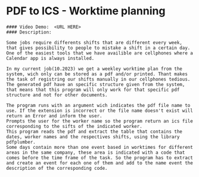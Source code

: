 # PDF to ICS - Worktime planning
    #### Video Demo:  <URL HERE>
    #### Description:
    
    Some jobs require differents shifts that are different every week, that gives possibility to people to mistake a shift in a certain day.
    One of the easiest tools that we have availible are cellphones where a Calendar app is always installed. 

    In my current job(10.2023) we get a weekley worktime plan from the system, wich only can be stored as a pdf and/or printed. Thant makes the task of registring our shifts manually in our cellphones tedious. 
    The generated pdf have an specific structure given from the system, that means that this program will only work for that specific pdf structure and not for other documents. 

    The program runs with an argument wich indicates the pdf file name to use. If the extension is incorrect or the file name doesn't exist will return an Error and inform the user. 
    Prompts the user for the worker name so the program return an ics file corresponding to the sifts of the indicated worker. 
    This program reads the pdf and extract the table that contains the dates, worker names and the respectives shifts, using the library pdfplumber. 
    Some days contain more than one event based in worktimes for different areas in the same company, these area is indicated with a code that comes before the time frame of the task. So the program has to extract and create an event for each one of them and add to the name event the description of the corresponding code. 

    

